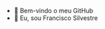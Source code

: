 - 👋 Bem-vindo o meu GitHub
- 👀 Eu, sou Francisco Silvestre


<!---
S1lvestre91/S1lvestre91 is a ✨ special ✨ repository because its `README.md` (this file) appears on your GitHub profile.
You can click the Preview link to take a look at your changes.
--->
